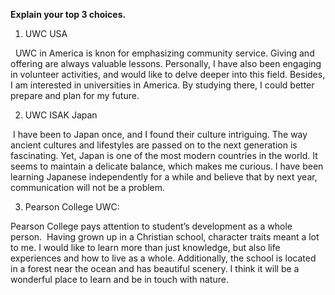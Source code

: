 **Explain your top 3 choices.** 

1. UWC USA

  UWC in America is knon for emphasizing community service. Giving and offering are always valuable lessons. Personally, I have also been engaging in volunteer activities, and would like to delve deeper into this field. Besides, I am interested in universities in America. By studying there, I could better prepare and plan for my future.

2. UWC ISAK Japan

 I have been to Japan once, and I found their culture intriguing. The way ancient cultures and lifestyles are passed on to the next generation is fascinating. Yet, Japan is one of the most modern countries in the world. It seems to maintain a delicate balance, which makes me curious. I have been learning Japanese independently for a while and believe that by next year, communication will not be a problem.

3. Pearson College UWC:  

Pearson College pays attention to student’s development as a whole person.  Having grown up in a Christian school, character traits meant a lot to me. I would like to learn more than just knowledge, but also life experiences and how to live as a whole. Additionally, the school is located in a forest near the ocean and has beautiful scenery. I think it will be a wonderful place to learn and be in touch with nature.